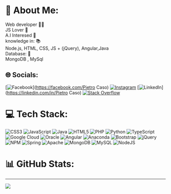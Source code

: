 # 💫 About Me:
Web developer 👨‍💻<br>JS Lover 👾<br>A.I Interesed 🤖<br>knowledge in:  📚<br>Node.js, HTML, CSS, JS + (jQuery), Angular,Java<br>Database: 💭<br>MongoDB , MySql


## 🌐 Socials:
[![Facebook](https://img.shields.io/badge/Facebook-%231877F2.svg?logo=Facebook&logoColor=white)](https://facebook.com/Pietro Caso) [![Instagram](https://img.shields.io/badge/Instagram-%23E4405F.svg?logo=Instagram&logoColor=white)](https://instagram.com/_Pietro.ca_so) [![LinkedIn](https://img.shields.io/badge/LinkedIn-%230077B5.svg?logo=linkedin&logoColor=white)](https://linkedin.com/in/Pietro Caso) [![Stack Overflow](https://img.shields.io/badge/-Stackoverflow-FE7A16?logo=stack-overflow&logoColor=white)](https://stackoverflow.com/users/soEminem) 

# 💻 Tech Stack:
![CSS3](https://img.shields.io/badge/css3-%231572B6.svg?style=flat&logo=css3&logoColor=white) ![JavaScript](https://img.shields.io/badge/javascript-%23323330.svg?style=flat&logo=javascript&logoColor=%23F7DF1E) ![Java](https://img.shields.io/badge/java-%23ED8B00.svg?style=flat&logo=java&logoColor=white) ![HTML5](https://img.shields.io/badge/html5-%23E34F26.svg?style=flat&logo=html5&logoColor=white) ![PHP](https://img.shields.io/badge/php-%23777BB4.svg?style=flat&logo=php&logoColor=white) ![Python](https://img.shields.io/badge/python-3670A0?style=flat&logo=python&logoColor=ffdd54) ![TypeScript](https://img.shields.io/badge/typescript-%23007ACC.svg?style=flat&logo=typescript&logoColor=white) ![Google Cloud](https://img.shields.io/badge/Google%20Cloud-%234285F4.svg?style=flat&logo=google-cloud&logoColor=white) ![Oracle](https://img.shields.io/badge/Oracle-F80000?style=flat&logo=oracle&logoColor=white) ![Angular](https://img.shields.io/badge/angular-%23DD0031.svg?style=flat&logo=angular&logoColor=white) ![Anaconda](https://img.shields.io/badge/Anaconda-%2344A833.svg?style=flat&logo=anaconda&logoColor=white) ![Bootstrap](https://img.shields.io/badge/bootstrap-%23563D7C.svg?style=flat&logo=bootstrap&logoColor=white) ![jQuery](https://img.shields.io/badge/jquery-%230769AD.svg?style=flat&logo=jquery&logoColor=white) ![NPM](https://img.shields.io/badge/NPM-%23000000.svg?style=flat&logo=npm&logoColor=white) ![Spring](https://img.shields.io/badge/spring-%236DB33F.svg?style=flat&logo=spring&logoColor=white) ![Apache](https://img.shields.io/badge/apache-%23D42029.svg?style=flat&logo=apache&logoColor=white) ![MongoDB](https://img.shields.io/badge/MongoDB-%234ea94b.svg?style=flat&logo=mongodb&logoColor=white) ![MySQL](https://img.shields.io/badge/mysql-%2300f.svg?style=flat&logo=mysql&logoColor=white) ![NodeJS](https://img.shields.io/badge/node.js-6DA55F?style=flat&logo=node.js&logoColor=white)
# 📊 GitHub Stats:


---
[![](https://visitcount.itsvg.in/api?id=Pietro_Caso&icon=0&color=0)](https://visitcount.itsvg.in)
